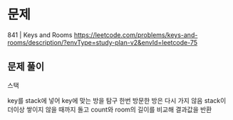 # 문제

841 | Keys and Rooms
https://leetcode.com/problems/keys-and-rooms/description/?envType=study-plan-v2&envId=leetcode-75

## 문제 풀이

스택

key를 stack에 넣어 key에 맞는 방을 탐구
한번 방문한 방은 다시 가지 않음
stack이 더이상 쌓이지 않을 때까지 돌고 count와 room의 길이를 비교해 결과값을 반환
